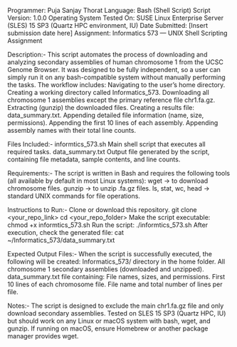 Programmer: Puja Sanjay Thorat
Language: Bash (Shell Script)
Script Version: 1.0.0
Operating System Tested On: SUSE Linux Enterprise Server (SLES) 15 SP3 (Quartz HPC environment, IU)
Date Submitted: [Insert submission date here]
Assignment: Informatics 573 — UNIX Shell Scripting Assignment

Description:-
This script automates the process of downloading and analyzing secondary assemblies of human chromosome 1 from the UCSC Genome Browser. It was designed to be fully independent, so a user can simply run it on any bash-compatible system without manually performing the tasks.
The workflow includes:
Navigating to the user’s home directory.
Creating a working directory called Informatics_573.
Downloading all chromosome 1 assemblies except the primary reference file chr1.fa.gz.
Extracting (gunzip) the downloaded files.
Creating a results file: data_summary.txt.
Appending detailed file information (name, size, permissions).
Appending the first 10 lines of each assembly.
Appending assembly names with their total line counts.

Files Included:-
informtics_573.sh
Main shell script that executes all required tasks.
data_summary.txt
Output file generated by the script, containing file metadata, sample contents, and line counts.

Requirements:-
The script is written in Bash and requires the following tools (all available by default in most Linux systems):
wget → to download chromosome files.
gunzip → to unzip .fa.gz files.
ls, stat, wc, head → standard UNIX commands for file operations.

Instructions to Run:-
Clone or download this repository.
git clone <your_repo_link>
cd <your_repo_folder>
Make the script executable:
chmod +x informtics_573.sh
Run the script:
./informtics_573.sh
 After execution, check the generated file:
cat ~/Informatics_573/data_summary.txt

Expected Output Files:-
When the script is successfully executed, the following will be created:
Informatics_573/ directory in the home folder.
All chromosome 1 secondary assemblies (downloaded and unzipped).
data_summary.txt file containing:
File names, sizes, and permissions.
First 10 lines of each chromosome file.
File name and total number of lines per file.

Notes:-
The script is designed to exclude the main chr1.fa.gz file and only download secondary assemblies.
Tested on SLES 15 SP3 (Quartz HPC, IU) but should work on any Linux or macOS system with bash, wget, and gunzip.
If running on macOS, ensure Homebrew or another package manager provides wget.

